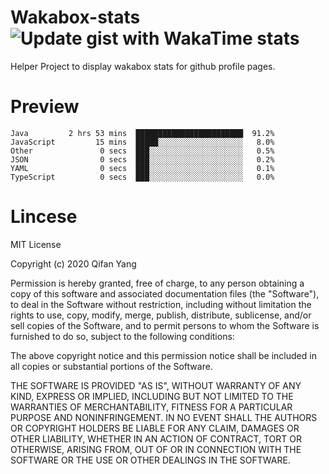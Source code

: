  # Wakabox-stats ![Update gist with WakaTime stats](https://github.com/underwindfall/wakabox-stats/workflows/Update%20gist%20with%20WakaTime%20stats/badge.svg)

  Helper Project to display wakabox stats for github profile pages. 
 # Preview 
  
  ```  
 Java         2 hrs 53 mins  ████████████████████████  91.2%
JavaScript         15 mins  █████░░░░░░░░░░░░░░░░░░░   8.0%
Other               0 secs  ███░░░░░░░░░░░░░░░░░░░░░   0.5%
JSON                0 secs  ███░░░░░░░░░░░░░░░░░░░░░   0.2%
YAML                0 secs  ███░░░░░░░░░░░░░░░░░░░░░   0.1%
TypeScript          0 secs  ███░░░░░░░░░░░░░░░░░░░░░   0.0% 
 ``` 
  
 
 # Lincese 

  MIT License

  Copyright (c) 2020 Qifan Yang
  
  Permission is hereby granted, free of charge, to any person obtaining a copy
  of this software and associated documentation files (the "Software"), to deal
  in the Software without restriction, including without limitation the rights
  to use, copy, modify, merge, publish, distribute, sublicense, and/or sell
  copies of the Software, and to permit persons to whom the Software is
  furnished to do so, subject to the following conditions:
  
  The above copyright notice and this permission notice shall be included in all
  copies or substantial portions of the Software.
  
  THE SOFTWARE IS PROVIDED "AS IS", WITHOUT WARRANTY OF ANY KIND, EXPRESS OR
  IMPLIED, INCLUDING BUT NOT LIMITED TO THE WARRANTIES OF MERCHANTABILITY,
  FITNESS FOR A PARTICULAR PURPOSE AND NONINFRINGEMENT. IN NO EVENT SHALL THE
  AUTHORS OR COPYRIGHT HOLDERS BE LIABLE FOR ANY CLAIM, DAMAGES OR OTHER
  LIABILITY, WHETHER IN AN ACTION OF CONTRACT, TORT OR OTHERWISE, ARISING FROM,
  OUT OF OR IN CONNECTION WITH THE SOFTWARE OR THE USE OR OTHER DEALINGS IN THE
  SOFTWARE.
